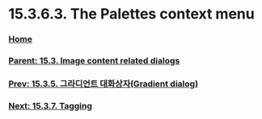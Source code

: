 # 15.3.6.3. The Palettes context menu

### [Home](./00-home.md)
### [Parent: 15.3. Image content related dialogs](./15-03-00-image-content-related-dialogs.md)
### [Prev: 15.3.5. 그라디언트 대화상자(Gradient dialog)](./15-03-05-gradient-dialog.md)
### [Next: 15.3.7. Tagging](./15-03-07-tagging.md)
